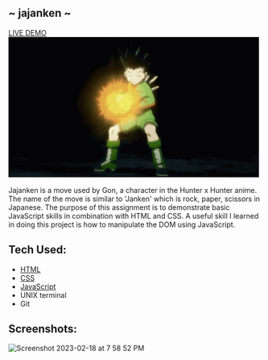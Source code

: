 ## ~ jajanken ~
[LIVE DEMO](https://brandonngithub.github.io/jajanken/)
<br>
![](images/jajanken.gif)
<p>Jajanken is a move used by Gon, a character in the Hunter x Hunter anime. The name of the move is similar to 'Janken' which is rock, paper, scissors in Japanese. The purpose of this assignment is to demonstrate basic JavaScript skills in combination with HTML and CSS. A useful skill I learned in doing this project is how to manipulate the DOM using JavaScript.</p>

## Tech Used:
- [HTML](https://developer.mozilla.org/en-US/docs/Web/HTML)
- [CSS](https://developer.mozilla.org/en-US/docs/Web/CSS)
- [JavaScript](https://developer.mozilla.org/en-US/docs/Web/JavaScript)
- UNIX terminal
- Git

## Screenshots:
<img width="1440" alt="Screenshot 2023-02-18 at 7 58 52 PM" src="https://user-images.githubusercontent.com/91623674/219906361-cef7359d-d6a1-4c9f-84a1-c4a756c8be07.png">

